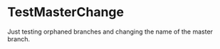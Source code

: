 TestMasterChange
================

Just testing orphaned branches and changing the name of the master branch.